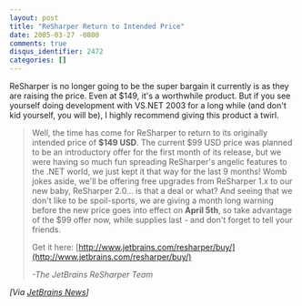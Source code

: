 ```yaml
---
layout: post
title: "ReSharper Return to Intended Price"
date: 2005-03-27 -0800
comments: true
disqus_identifier: 2472
categories: []
---
```

ReSharper is no longer going to be the super bargain it currently is as
they are raising the price. Even at \$149, it's a worthwhile product.
But if you see yourself doing development with VS.NET 2003 for a long
while (and don't kid yourself, you will be), I highly recommend giving
this product a twirl.

> Well, the time has come for ReSharper to return to its originally
> intended price of **\$149 USD**. The current \$99 USD price was
> planned to be an introductory offer for the first month of its
> release, but we were having so much fun spreading ReSharper's angelic
> features to the .NET world, we just kept it that way for the last 9
> months! Womb jokes aside, we'll be offering free upgrades from
> ReSharper 1.x to our new baby, ReSharper 2.0... is that a deal or
> what? And seeing that we don't like to be spoil-sports, we are giving
> a month long warning before the new price goes into effect on **April
> 5th**, so take advantage of the \$99 offer now, while supplies last -
> and don't forget to tell your friends.
>
> Get it here:
> [http://www.jetbrains.com/resharper/buy/](http://www.jetbrains.com/resharper/buy/)
>
> *-The JetBrains ReSharper Team*

*[Via [JetBrains News](http://www.jetbrains.com/resharper/)]*

